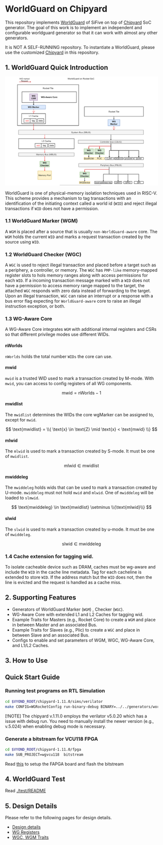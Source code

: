 # WorldGuard on Chipyard
This repository implements [WorldGuard](https://sifive.cdn.prismic.io/sifive/31b03c05-70fa-4dd8-bb06-127fdb4ba85a_WorldGuard-Technical-Paper_v2.4.pdf) of SiFive on top of [Chipyard](../../README.md) SoC generator.
The goal of this work is to implement an independent and configurable worldguard generator so that it can work with almost any other generators.

It is NOT A SELF-RUNNING repository. To instantiate a WorldGuard, please use the customized [Chipyard](../../README.md) in this repository.

## 1. WorldGuard Quick Introduction

![WorldGuard Overview](./docs/images/overview.png)

WorldGuard is one of physical-memory isolation techniques used in RISC-V. This scheme provides a mechanism to tag transactions with an identification of the initiating context called a world id (`WID`) and reject illegal transactions if `WID` does not have a permission. 
### 1.1 WorldGuard Marker (WGM)
A `WGM` is placed after a source that is usually `non-WorldGuard-aware` core. The `WGM` holds the current `WID` and marks a request transaction created by the source using `WID`. 


### 1.2 WorldGuard Checker (WGC)
A `WGC` is used to reject illegal transaction and placed before a target such as a periphery, a controller, or memory. The `WGC` has `PMP-like` memory-mapped register slots to hols memory ranges along with access permissions for each `WID`.
If a incoming transaction message marked with a `WID` does not have a permission to access memory range mapped to the target, the attached `WGC` responds with zero data instead of forwarding to the target.
Upon an illegal transaction, `WGC` can raise an interrupt or a response with a bus error flag expecting for `WorldGuard-aware` core to raise an illegal instruction exception, or both.

### 1.3 WG-Aware Core
A WG-Aware Core integrates `WGM` with additional internal registers and CSRs so that different privilege modes use different WIDs.
#### nWorlds
`nWorlds` holds the total number `WIDs` the core can use.
#### mwid
`mwid` is a trusted WID used to mark a transaction created by M-mode. With `mwid`, you can access to config registers of all WG components.

$$
\text{mwid} = \text{nWorlds} - 1
$$

#### mwidlist
The `mwidlist` determines the WIDs the core wgMarker can be assigned to, except for `mwid`.

$$
\text{mwidlist} =  \\{ \text{x} \in \text{Z} \mid \text{x} < \text{mwid} \\}
$$

#### mlwid
The `mlwid` is used to mark a transaction created by S-mode. It must be one of `mwidlist`.

$$
\text{mlwid} \in \text{mwidlist}
$$

#### mwiddeleg
The `mwiddeleg` holds wids that can be used to mark a transaction created by U-mode. `mwiddeleg` must not hold `mwid` and `mlwid`. One of `mwiddeleg` will be loaded to `slmwid`.

$$
\text{mwiddeleg} \in \text{mwidlist} \setminus \\{\text{mlwid}\\}
$$ 

#### slwid
The `slwid` is used to mark a transaction created by u-mode. It must be one of `mwiddeleg`.

$$
\text{slwid} \in \text{mwiddeleg}
$$

### 1.4 Cache extension for tagging wid.
To isolate cacheable device such as DRAM, caches must be wg-aware and include the `WID` in the cache line metadata. Tag for each cacheline is extended to store `WID`.
If the address match but the `WID` does not, then the line is evicted and the request is handled as a cache miss.

## 2. Supporting Features
- Generators of WorldGuard Marker (`WGM`) , Checker (`WGC`).
- WG-Aware Core with extended L1 and L2 Caches for tagging wid.
- Example Traits for Masters (e.g., Rocket Core) to create a `WGM` and place in between Master and an associated Bus.
- Example Traits for Slaves (e.g., Plic) to create a `WGC` and place in between Slave and an associated Bus.
- Configs to enable and set parameters of WGM, WGC, WG-Aware Core, and L1/L2 Caches.


## 3. How to Use
## Quick Start Guide
### Running test programs on RTL Simulation
```sh
cd $VYOND_ROOT/chipyard-1.11.0/sims/verilator
make CONFIG=WGRocketConfig run-binary-debug BINARY=../../generators/worldguard/tests/sims/src/read_unauthorized_cacheline1.riscv
```

[!NOTE] 
The chipyard v.1.11.0 employs the verilator v5.0.20 which has a issue with debug run. You need to manually install the newer version (e.g., v.5.024) when enabling debug mode is necessary.

### Generate a bitstream for VCU118 FPGA
```sh
cd $VYOND_ROOT/chipyard-1.11.0/fpga
make SUB_PROJECT=wgvcu118  bitstream
```
Read [this](https://chipyard.readthedocs.io/en/stable/Prototyping/VCU118.html) to setup the FAPGA board and flash the bitstream


## 4. WorldGuard Test 
Read [./test/README](./tests/README.md)

## 5. Design Details
Please refer to the following pages for design details.
- [Design details](./docs/Design.md)
- [WG Registers](./docs/Registers.md)
- [WGC, WGM Traits](./docs/Traits.md)
